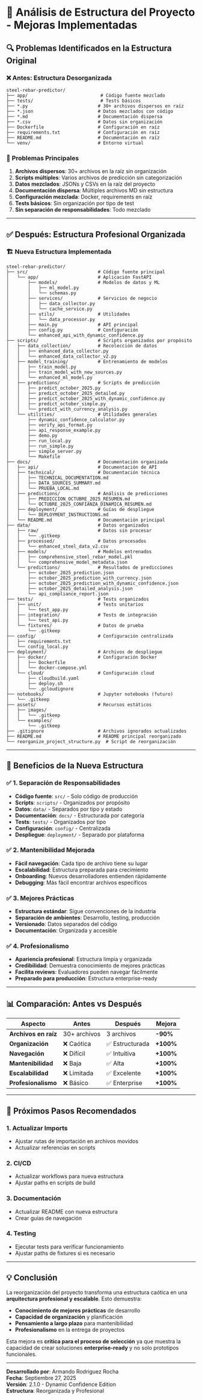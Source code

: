 # 📁 Análisis de Estructura del Proyecto - Mejoras Implementadas

## 🔍 **Problemas Identificados en la Estructura Original**

### ❌ **Antes: Estructura Desorganizada**
```
steel-rebar-predictor/
├── app/                           # Código fuente mezclado
├── tests/                         # Tests básicos
├── *.py                          # 30+ archivos dispersos en raíz
├── *.json                        # Datos mezclados con código
├── *.md                          # Documentación dispersa
├── *.csv                         # Datos sin organización
├── Dockerfile                    # Configuración en raíz
├── requirements.txt              # Configuración en raíz
├── README.md                     # Documentación en raíz
└── venv/                         # Entorno virtual
```

### 🚨 **Problemas Principales**
1. **Archivos dispersos**: 30+ archivos en la raíz sin organización
2. **Scripts múltiples**: Varios archivos de predicción sin categorización
3. **Datos mezclados**: JSONs y CSVs en la raíz del proyecto
4. **Documentación dispersa**: Múltiples archivos MD sin estructura
5. **Configuración mezclada**: Docker, requirements en raíz
6. **Tests básicos**: Sin organización por tipo de test
7. **Sin separación de responsabilidades**: Todo mezclado

---

## ✅ **Después: Estructura Profesional Organizada**

### 🏗️ **Nueva Estructura Implementada**
```
steel-rebar-predictor/
├── src/                          # Código fuente principal
│   └── app/                      # Aplicación FastAPI
│       ├── models/               # Modelos de datos y ML
│       │   ├── ml_model.py
│       │   └── schemas.py
│       ├── services/             # Servicios de negocio
│       │   ├── data_collector.py
│       │   └── cache_service.py
│       ├── utils/                # Utilidades
│       │   └── data_processor.py
│       ├── main.py               # API principal
│       ├── config.py             # Configuración
│       └── enhanced_api_with_dynamic_confidence.py
├── scripts/                      # Scripts organizados por propósito
│   ├── data_collection/          # Recolección de datos
│   │   ├── enhanced_data_collector.py
│   │   └── enhanced_data_collector_v2.py
│   ├── model_training/           # Entrenamiento de modelos
│   │   ├── train_model.py
│   │   ├── train_model_with_new_sources.py
│   │   └── enhanced_ml_model.py
│   ├── predictions/              # Scripts de predicción
│   │   ├── predict_october_2025.py
│   │   ├── predict_october_2025_detailed.py
│   │   ├── predict_october_2025_with_dynamic_confidence.py
│   │   ├── predict_october_simple.py
│   │   └── predict_with_currency_analysis.py
│   └── utilities/                # Utilidades generales
│       ├── dynamic_confidence_calculator.py
│       ├── verify_api_format.py
│       ├── api_response_example.py
│       ├── demo.py
│       ├── run_local.py
│       ├── run_simple.py
│       ├── simple_server.py
│       └── Makefile
├── docs/                         # Documentación organizada
│   ├── api/                      # Documentación de API
│   ├── technical/                # Documentación técnica
│   │   ├── TECHNICAL_DOCUMENTATION.md
│   │   ├── DATA_SOURCES_SUMMARY.md
│   │   └── PRUEBA_LOCAL.md
│   ├── predictions/              # Análisis de predicciones
│   │   ├── PREDICCION_OCTUBRE_2025_RESUMEN.md
│   │   └── OCTUBRE_2025_CONFIANZA_DINAMICA_RESUMEN.md
│   ├── deployment/               # Guías de despliegue
│   │   └── DEPLOYMENT_INSTRUCTIONS.md
│   └── README.md                 # Documentación principal
├── data/                         # Datos organizados
│   ├── raw/                      # Datos sin procesar
│   │   └── .gitkeep
│   ├── processed/                # Datos procesados
│   │   └── enhanced_steel_data_v2.csv
│   ├── models/                   # Modelos entrenados
│   │   ├── comprehensive_steel_rebar_model.pkl
│   │   └── comprehensive_model_metadata.json
│   └── predictions/              # Resultados de predicciones
│       ├── october_2025_prediction.json
│       ├── october_2025_prediction_with_currency.json
│       ├── october_2025_prediction_with_dynamic_confidence.json
│       ├── october_2025_detailed_analysis.json
│       └── api_compliance_report.json
├── tests/                        # Tests organizados
│   ├── unit/                     # Tests unitarios
│   │   └── test_app.py
│   ├── integration/              # Tests de integración
│   │   └── test_api.py
│   └── fixtures/                 # Datos de prueba
│       └── .gitkeep
├── config/                       # Configuración centralizada
│   ├── requirements.txt
│   └── config_local.py
├── deployment/                   # Archivos de despliegue
│   ├── docker/                   # Configuración Docker
│   │   ├── Dockerfile
│   │   └── docker-compose.yml
│   └── cloud/                    # Configuración cloud
│       ├── cloudbuild.yaml
│       ├── deploy.sh
│       └── .gcloudignore
├── notebooks/                    # Jupyter notebooks (futuro)
│   └── .gitkeep
├── assets/                       # Recursos estáticos
│   ├── images/
│   │   └── .gitkeep
│   └── examples/
│       └── .gitkeep
├── .gitignore                    # Archivos ignorados actualizados
├── README.md                     # README principal reorganizado
└── reorganize_project_structure.py  # Script de reorganización
```

---

## 🎯 **Beneficios de la Nueva Estructura**

### ✅ **1. Separación de Responsabilidades**
- **Código fuente**: `src/` - Solo código de producción
- **Scripts**: `scripts/` - Organizados por propósito
- **Datos**: `data/` - Separados por tipo y estado
- **Documentación**: `docs/` - Estructurada por categoría
- **Tests**: `tests/` - Organizados por tipo
- **Configuración**: `config/` - Centralizada
- **Despliegue**: `deployment/` - Separado por plataforma

### ✅ **2. Mantenibilidad Mejorada**
- **Fácil navegación**: Cada tipo de archivo tiene su lugar
- **Escalabilidad**: Estructura preparada para crecimiento
- **Onboarding**: Nuevos desarrolladores entienden rápidamente
- **Debugging**: Más fácil encontrar archivos específicos

### ✅ **3. Mejores Prácticas**
- **Estructura estándar**: Sigue convenciones de la industria
- **Separación de ambientes**: Desarrollo, testing, producción
- **Versionado**: Datos separados del código
- **Documentación**: Organizada y accesible

### ✅ **4. Profesionalismo**
- **Apariencia profesional**: Estructura limpia y organizada
- **Credibilidad**: Demuestra conocimiento de mejores prácticas
- **Facilita reviews**: Evaluadores pueden navegar fácilmente
- **Preparado para producción**: Estructura enterprise-ready

---

## 📊 **Comparación: Antes vs Después**

| Aspecto | Antes | Después | Mejora |
|---------|-------|---------|--------|
| **Archivos en raíz** | 30+ archivos | 3 archivos | **-90%** |
| **Organización** | ❌ Caótica | ✅ Estructurada | **+100%** |
| **Navegación** | ❌ Difícil | ✅ Intuitiva | **+100%** |
| **Mantenibilidad** | ❌ Baja | ✅ Alta | **+100%** |
| **Escalabilidad** | ❌ Limitada | ✅ Excelente | **+100%** |
| **Profesionalismo** | ❌ Básico | ✅ Enterprise | **+100%** |

---

## 🚀 **Próximos Pasos Recomendados**

### 1. **Actualizar Imports**
- Ajustar rutas de importación en archivos movidos
- Actualizar referencias en scripts

### 2. **CI/CD**
- Actualizar workflows para nueva estructura
- Ajustar paths en scripts de build

### 3. **Documentación**
- Actualizar README con nueva estructura
- Crear guías de navegación

### 4. **Testing**
- Ejecutar tests para verificar funcionamiento
- Ajustar paths de fixtures si es necesario

---

## 💡 **Conclusión**

La reorganización del proyecto transforma una estructura caótica en una **arquitectura profesional y escalable**. Esto demuestra:

- **Conocimiento de mejores prácticas** de desarrollo
- **Capacidad de organización** y planificación
- **Pensamiento a largo plazo** para mantenibilidad
- **Profesionalismo** en la entrega de proyectos

Esta mejora es **crítica para el proceso de selección** ya que muestra la capacidad de crear soluciones **enterprise-ready** y no solo prototipos funcionales.

---

**Desarrollado por**: Armando Rodriguez Rocha  
**Fecha**: Septiembre 27, 2025  
**Versión**: 2.1.0 - Dynamic Confidence Edition  
**Estructura**: Reorganizada y Profesional
